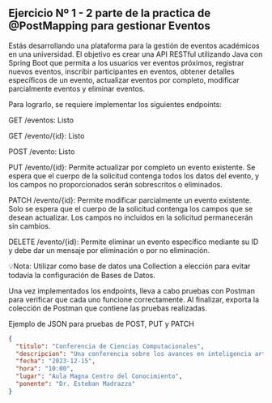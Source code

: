 ## Ejercicio Nº 1 - 2 parte de la practica de @PostMapping para gestionar Eventos

Estás desarrollando una plataforma para la gestión de eventos académicos en una universidad. El objetivo es crear una API RESTful utilizando Java con Spring Boot que permita a los usuarios ver eventos próximos, registrar nuevos eventos, inscribir participantes en eventos, obtener detalles específicos de un evento, actualizar eventos por completo, modificar parcialmente eventos y eliminar eventos.

Para lograrlo, se requiere implementar los siguientes endpoints:

GET /eventos: Listo

GET /evento/{id}: Listo

POST /evento: Listo

PUT /evento/{id}: Permite actualizar por completo un evento existente. Se espera que el cuerpo de la solicitud contenga todos los datos del evento, y los campos no proporcionados serán sobrescritos o eliminados.

PATCH /evento/{id}: Permite modificar parcialmente un evento existente. Solo se espera que el cuerpo de la solicitud contenga los campos que se desean actualizar. Los campos no incluidos en la solicitud permanecerán sin cambios.

DELETE /evento/{id}: Permite eliminar un evento específico mediante su ID y debe dar un mensaje por eliminación o por no eliminación.

💡Nota: Utilizar como base de datos una Collection a elección para evitar todavía la configuración de Bases de Datos.

Una vez implementados los endpoints, lleva a cabo pruebas con Postman para verificar que cada uno funcione correctamente. Al finalizar, exporta la colección de Postman que contiene las pruebas realizadas.

Ejemplo de JSON para pruebas de POST, PUT y PATCH

```json
{
  "titulo": "Conferencia de Ciencias Computacionales",
  "descripcion": "Una conferencia sobre los avances en inteligencia artificial y aprendizaje automático.",
  "fecha": "2023-12-15",
  "hora": "10:00",
  "lugar": "Aula Magna Centro del Conocimiento",
  "ponente": "Dr. Esteban Madrazzo"
}
```
